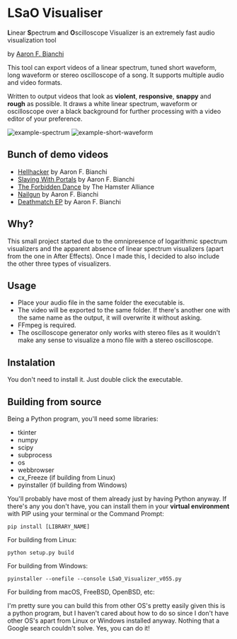 # LSaO Visualiser
**L**inear **S**pectrum **a**nd **O**scilloscope Visualizer is an extremely fast audio visualization tool

by [Aaron F. Bianchi](mailto:aaronf.bianchi@gmail.com) 

This tool can export videos of a linear spectrum, tuned short waveform, long waveform or stereo oscilloscope of a song.  It supports multiple audio and video formats.

Written to output videos that look as **violent**, **responsive**, **snappy** and **rough** as possible. It draws a white linear spectrum, waveform or oscilloscope over a black background for further processing with a video editor of your preference.

![example-spectrum](https://github.com/aaronfbianchi/LSaO/blob/main/img/example-spectrum.gif "example-spectrum")
![example-short-waveform](https://github.com/aaronfbianchi/LSaO/blob/main/img/example-short-waveform.gif "example-short-waveform")

Bunch of demo videos
---------------------
* [Hellhacker](https://www.youtube.com/watch?v=upkUpTIws48) by Aaron F. Bianchi
* [Slaying With Portals](https://www.youtube.com/watch?v=IIGqghktYas) by Aaron F. Bianchi
* [The Forbidden Dance](https://www.youtube.com/watch?v=qKTOINiTxGw) by The Hamster Alliance
* [Nailgun](https://www.youtube.com/watch?v=buWPKEcAkw8) by Aaron F. Bianchi
* [Deathmatch EP](https://www.youtube.com/watch?v=_H94n6kc204) by Aaron F. Bianchi

Why?
---------------------
This small project started due to the omnipresence of logarithmic spectrum visualizers and the apparent absence of linear spectrum visualizers (apart from the one in After Effects). Once I made this, I decided to also include the other three types of visualizers.

Usage
---------------------
* Place your audio file in the same folder the executable is.
* The video will be exported to the same folder. If there's another one with the same name as the output, it will overwrite it without asking.
* FFmpeg is required.
* The oscilloscope generator only works with stereo files as it wouldn't make any sense to visualize a mono file with a stereo oscilloscope.

Instalation
---------------------
You don't need to install it. Just double click the executable.

Building from source
---------------------
Being a Python program, you'll need some libraries:
* tkinter
* numpy
* scipy
* subprocess
* os
* webbrowser
* cx_Freeze (if building from Linux)
* pyinstaller (if building from Windows)

You'll probably have most of them already just by having Python anyway. If there's any you don't have, you can install them in your **virtual environment** with PIP using your terminal or the Command Prompt:

    pip install [LIBRARY_NAME]

For building from Linux:

    python setup.py build

For building from Windows:

    pyinstaller --onefile --console LSaO_Visualizer_v055.py

For building from macOS, FreeBSD, OpenBSD, etc:

I'm pretty sure you can build this from other OS's pretty easily given this is a python program, but I haven't cared about how to do so since I don't have other OS's apart from Linux or Windows installed anyway. Nothing that a Google search couldn't solve. Yes, you can do it!
